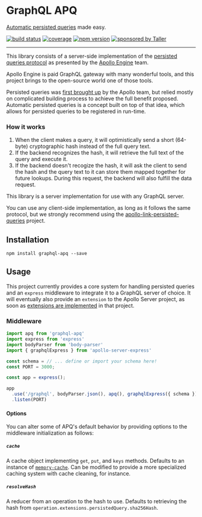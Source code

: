 # GraphQL APQ

[Automatic persisted queries](https://www.apollographql.com/docs/engine/auto-persisted-queries.html) made easy.

[![build status](https://img.shields.io/travis/lucasconstantino/graphql-apq/master.svg?style=flat-square)](https://travis-ci.org/lucasconstantino/graphql-apq)
[![coverage](https://img.shields.io/codecov/c/github/lucasconstantino/graphql-apq.svg?style=flat-square)](https://codecov.io/github/lucasconstantino/graphql-apq)
[![npm version](https://img.shields.io/npm/v/graphql-apq.svg?style=flat-square)](https://www.npmjs.com/package/graphql-apq)
[![sponsored by Taller](https://raw.githubusercontent.com/TallerWebSolutions/tallerwebsolutions.github.io/master/sponsored-by-taller.png)](https://taller.net.br/en/)

---

This library consists of a server-side implementation of the [persisted queries protocol](https://github.com/apollographql/apollo-link-persisted-queries#protocol) as presented by the [Apollo Engine](https://www.apollographql.com/engine) team.

Apollo Engine is paid GraphQL gateway with many wonderful tools, and this project brings to the open-source world one of those tools.

Persisted queries was [first brought up](https://dev-blog.apollodata.com/persisted-graphql-queries-with-apollo-client-119fd7e6bba5) by the Apollo team, but relied mostly on complicated building process to achieve the full benefit proposed. Automatic persisted queries is a concept built on top of that idea, which allows for persisted queries to be registered in run-time.

### How it works

1.  When the client makes a query, it will optimistically send a short (64-byte) cryptographic hash instead of the full query text.
1.  If the backend recognizes the hash, it will retrieve the full text of the query and execute it.
1.  If the backend doesn't recogize the hash, it will ask the client to send the hash and the query text to it can store them mapped together for future lookups. During this request, the backend will also fulfill the data request.

This library is a server implementation for use with any GraphQL server.

You can use any client-side implementation, as long as it follows the same protocol, but we strongly recommend using the [apollo-link-persisted-queries](https://github.com/apollographql/apollo-link-persisted-queries) project.

## Installation

```
npm install graphql-apq --save
```

## Usage

This project currently provides a core system for handling persisted queries and an `express` middleware to integrate it to a GraphQL server of choice. It will eventually also provide an `extension` to the Apollo Server project, as soon as [extensions are implemented](https://github.com/apollographql/apollo-server/pull/1105) in that project.

### Middleware

```js
import apq from 'graphql-apq'
import express from 'express'
import bodyParser from 'body-parser'
import { graphqlExpress } from 'apollo-server-express'

const schema = // ... define or import your schema here!
const PORT = 3000;

const app = express();

app
  .use('/graphql', bodyParser.json(), apq(), graphqlExpress({ schema }))
  .listen(PORT)
```

#### Options

You can alter some of APQ's default behavior by providing options to the
middleware initialization as follows:

##### `cache`

A cache object implementing `get`, `put`, and `keys` methods. Defaults
to an instance of [`memory-cache`](https://github.com/ptarjan/node-cache).
Can be modified to provide a more specialized caching system with cache
cleaning, for instance.

##### `resolveHash`

A reducer from an operation to the hash to use. Defaults to retrieving the
hash from `operation.extensions.persistedQuery.sha256Hash`.

